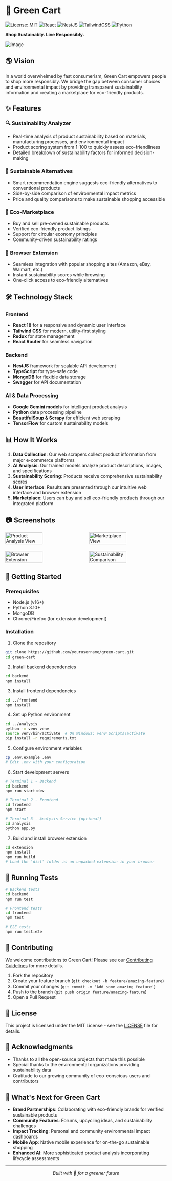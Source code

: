 # 🌿 Green Cart

[![License: MIT](https://img.shields.io/badge/License-MIT-green.svg)](https://opensource.org/licenses/MIT)
[![React](https://img.shields.io/badge/React-18.2.0-blue)](https://reactjs.org/)
[![NestJS](https://img.shields.io/badge/NestJS-10.0.0-red)](https://nestjs.com/)
[![TailwindCSS](https://img.shields.io/badge/TailwindCSS-3.3.0-38B2AC)](https://tailwindcss.com/)
[![Python](https://img.shields.io/badge/Python-3.10-yellow)](https://www.python.org/)

**Shop Sustainably. Live Responsibly.**

![Image](https://github.com/user-attachments/assets/25ed8f50-cab5-41ea-a0df-83c57e53850b)

## 🌎 Vision

In a world overwhelmed by fast consumerism, Green Cart empowers people to shop more responsibly. We bridge the gap between consumer choices and environmental impact by providing transparent sustainability information and creating a marketplace for eco-friendly products.

## ✨ Features

### 🔍 Sustainability Analyzer
- Real-time analysis of product sustainability based on materials, manufacturing processes, and environmental impact
- Product scoring system from 1-100 to quickly assess eco-friendliness
- Detailed breakdown of sustainability factors for informed decision-making

### 🔄 Sustainable Alternatives
- Smart recommendation engine suggests eco-friendly alternatives to conventional products
- Side-by-side comparison of environmental impact metrics
- Price and quality comparisons to make sustainable shopping accessible

### 🛒 Eco-Marketplace
- Buy and sell pre-owned sustainable products
- Verified eco-friendly product listings
- Support for circular economy principles
- Community-driven sustainability ratings

### 🧩 Browser Extension
- Seamless integration with popular shopping sites (Amazon, eBay, Walmart, etc.)
- Instant sustainability scores while browsing
- One-click access to eco-friendly alternatives

## 🛠️ Technology Stack

### Frontend
- **React 18** for a responsive and dynamic user interface
- **Tailwind CSS** for modern, utility-first styling
- **Redux** for state management
- **React Router** for seamless navigation

### Backend
- **NestJS** framework for scalable API development
- **TypeScript** for type-safe code
- **MongoDB** for flexible data storage
- **Swagger** for API documentation

### AI & Data Processing
- **Google Gemini models** for intelligent product analysis
- **Python** data processing pipeline
- **BeautifulSoup & Scrapy** for efficient web scraping
- **TensorFlow** for custom sustainability models

## 📊 How It Works

1. **Data Collection**: Our web scrapers collect product information from major e-commerce platforms
2. **AI Analysis**: Our trained models analyze product descriptions, images, and specifications
3. **Sustainability Scoring**: Products receive comprehensive sustainability scores
4. **User Interface**: Results are presented through our intuitive web interface and browser extension
5. **Marketplace**: Users can buy and sell eco-friendly products through our integrated platform

## 📷 Screenshots

<div style="display: flex; justify-content: space-between;">
    <img src="https://via.placeholder.com/400x250" width="48%" alt="Product Analysis View" />
    <img src="https://via.placeholder.com/400x250" width="48%" alt="Marketplace View" />
</div>
<div style="display: flex; justify-content: space-between; margin-top: 20px;">
    <img src="https://via.placeholder.com/400x250" width="48%" alt="Browser Extension" />
    <img src="https://via.placeholder.com/400x250" width="48%" alt="Sustainability Comparison" />
</div>

## 🚀 Getting Started

### Prerequisites
- Node.js (v16+)
- Python 3.10+
- MongoDB
- Chrome/Firefox (for extension development)

### Installation

1. Clone the repository
```bash
git clone https://github.com/yourusername/green-cart.git
cd green-cart
```

2. Install backend dependencies
```bash
cd backend
npm install
```

3. Install frontend dependencies
```bash
cd ../frontend
npm install
```

4. Set up Python environment
```bash
cd ../analysis
python -m venv venv
source venv/bin/activate  # On Windows: venv\Scripts\activate
pip install -r requirements.txt
```

5. Configure environment variables
```bash
cp .env.example .env
# Edit .env with your configuration
```

6. Start development servers
```bash
# Terminal 1 - Backend
cd backend
npm run start:dev

# Terminal 2 - Frontend
cd frontend
npm start

# Terminal 3 - Analysis Service (optional)
cd analysis
python app.py
```

7. Build and install browser extension
```bash
cd extension
npm install
npm run build
# Load the 'dist' folder as an unpacked extension in your browser
```

## 🧪 Running Tests

```bash
# Backend tests
cd backend
npm run test

# Frontend tests
cd frontend
npm test

# E2E tests
npm run test:e2e
```

## 🤝 Contributing

We welcome contributions to Green Cart! Please see our [Contributing Guidelines](CONTRIBUTING.md) for more details.

1. Fork the repository
2. Create your feature branch (`git checkout -b feature/amazing-feature`)
3. Commit your changes (`git commit -m 'Add some amazing feature'`)
4. Push to the branch (`git push origin feature/amazing-feature`)
5. Open a Pull Request

## 📜 License

This project is licensed under the MIT License - see the [LICENSE](LICENSE) file for details.

## 🌟 Acknowledgments

- Thanks to all the open-source projects that made this possible
- Special thanks to the environmental organizations providing sustainability data
- Gratitude to our growing community of eco-conscious users and contributors

## 🔮 What's Next for Green Cart

- **Brand Partnerships**: Collaborating with eco-friendly brands for verified sustainable products
- **Community Features**: Forums, upcycling ideas, and sustainability challenges
- **Impact Tracking**: Personal and community environmental impact dashboards
- **Mobile App**: Native mobile experience for on-the-go sustainable shopping
- **Enhanced AI**: More sophisticated product analysis incorporating lifecycle assessments

---

<p align="center">
  <i>Built with 💚 for a greener future</i>
</p>
